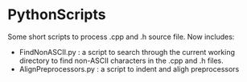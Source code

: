 # PythonScripts

Some short scripts to process .cpp and .h source file. Now includes:
  - FindNonASCII.py : a script to search through the current working directory to find non-ASCII characters in the .cpp and .h files. 
  - AlignPreprocessors.py : a script to indent and aligh preprocessors
